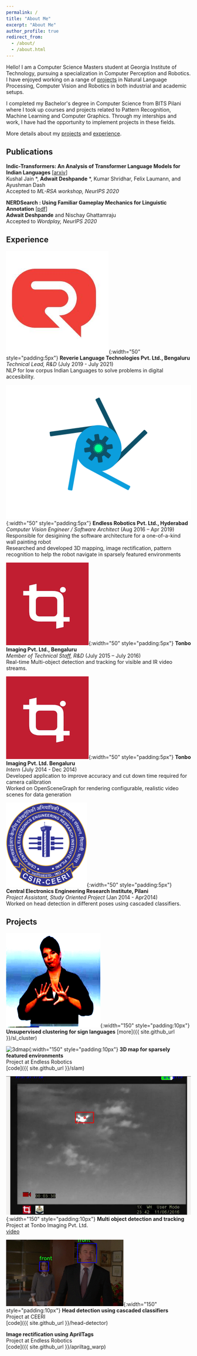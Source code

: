 ```yaml
---
permalink: /
title: "About Me"
excerpt: "About Me"
author_profile: true
redirect_from:
  - /about/
  - /about.html
---
```


Hello!
I am a Computer Science Masters student at Georgia Institute of Technology, pursuing a specialization in Computer Perception and Robotics. I have enjoyed working on a range of [projects](#projects) in Natural Language Processing, Computer Vision and Robotics in both industrial and academic setups.

I completed my Bachelor's degree in Computer Science from BITS Pilani where I took up courses and projects related to Pattern Recognition, Machine Learning and Computer Graphics. Through my interships and work, I have had the opportunity to implement projects in these fields. 

More details about my [projects](#projects) and [experience](#experience).

## Publications
__Indic-Transformers: An Analysis of Transformer Language Models for Indian Languages__ [[arxiv](https://arxiv.org/abs/2011.02323)]\
Kushal Jain \*, **Adwait Deshpande** \*, Kumar Shridhar, Felix Laumann, and Ayushman Dash\
Accepted to *ML-RSA workshop, NeurIPS 2020*

__NERDSearch : Using Familiar Gameplay Mechanics for Linguistic Annotation__ [[pdf](https://wordplay-workshop.github.io/wordplay2020/pdfs/15.pdf)]\
**Adwait Deshpande** and Nischay Ghattamraju\
Accepted to *Wordplay, NeurIPS 2020*

## Experience

![revlogo](../assets/img/revico.jpeg){:width="50" style="padding:5px"} **Reverie Language Technologies Pvt. Ltd., Bengaluru**  
*Technical Lead, R&D* (July 2019 - July 2021)  
NLP for low corpus Indian Languages to solve problems in digital accesibility.  

![erlogo](../assets/img/er_logo.png){:width="50" style="padding:5px"} **Endless Robotics Pvt. Ltd., Hyderabad**   
*Computer Vision Engineer / Software Architect* (Aug 2016 – Apr 2019)   
Responsible for desigining the software architecture for a one-of-a-kind wall painting robot   
Researched and developed 3D mapping, image rectification, pattern recognition to help the robot navigate
in sparsely featured environments

![tonbologo](../assets/img/tonbo.png){:width="50" style="padding:5px"} **Tonbo Imaging Pvt. Ltd., Bengaluru**   
*Member of Technical Staff, R&D* (July 2015 – July 2016)  
Real-time Multi-object detection and tracking for visible and IR video streams.

![tonbologo](../assets/img/tonbo.png){:width="50" style="padding:5px"} **Tonbo Imaging Pvt. Ltd. Bengaluru**  
*Intern* (July 2014 - Dec 2014)   
Developed application to improve accuracy and cut down time required for camera calibration  
Worked on OpenSceneGraph for rendering configurable, realistic video scenes for data generation  

![ceerilogo](../assets/img/ceeri.png){:width="50" style="padding:5px"} **Central Electronics Engineering Research Institute, Pilani**  
*Project Assistant, Study Oriented Project* (Jan 2014 - Apr2014)  
Worked on head detection in different poses using cascaded classifiers.

## Projects
![sign cluster](../assets/img/cluster.gif){:width="150" style="padding:10px"}
**Unsupervised clustering for sign languages** [more]({{ site.github_url }}/sl_cluster)  

![3dmap](../assets/img/map.gif){:width="150" style="padding:10px"} **3D map for sparsely featured environments**  
Project at Endless Robotics    
[code]({{ site.github_url }}/slam)  
  
![VIP-ST](../assets/img/tonbo1.png){:width="150" style="padding:10px"}
**Multi object detection and tracking**  
Project at Tonbo Imaging Pvt. Ltd.  
[video](https://www.youtube.com/watch?list=PLSstQfZmdaXExyIMN6VM_w0KRleB8weVS&v=Ih7xU9-zGDE)
  
![haar-gif](../assets/img/haar.gif){:width="150" style="padding:10px"}
**Head detection using cascaded classifiers**  
Project at CEERI   
[code]({{ site.github_url }}/head-detector)  

**Image rectification using AprilTags**  
Project at Endless Robotics  
[code]({{ site.github_url }}/apriltag_warp)  

